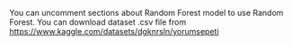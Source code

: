 You can uncomment sections about Random Forest model to use Random Forest.
You can download dataset .csv file from https://www.kaggle.com/datasets/dgknrsln/yorumsepeti
